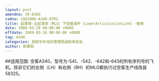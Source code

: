 ```yaml
---
layout: post
amendno: 39-6260
cadno: CAD2008-A340-07R1
title: 起落架-主起落架（MLG）下铰接连杆（LowerArticulationLink）-替换
date: 2009-03-20 00:00:00 +0800
effdate: 2009-03-26 00:00:00 +0800
tag: A340
categories: 民航华东地区管理局适航审定处
author: 郭勇刚
---
```


##适用范围:
空客A340，型号为-541、-542、-642和-643的所有序列号的飞机。除非它们的左侧（LH）和右侧（RH）的MLG都执行过空客生产线改装58325。

